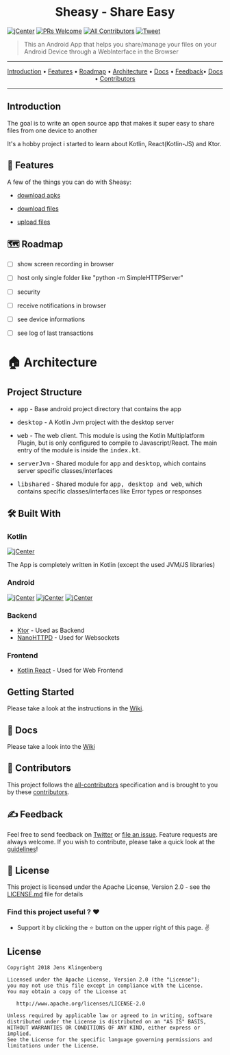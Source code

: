 <h1 align="center">Sheasy - Share Easy </h1>

[![jCenter](https://img.shields.io/badge/Apache-2.0-green.svg
)](https://github.com/Foso/Sheasy/blob/master/LICENSE)
[![PRs Welcome](https://img.shields.io/badge/PRs-welcome-brightgreen.svg?style=flat-square)](http://makeapullrequest.com)
[![All Contributors](https://img.shields.io/badge/all_contributors-1-range.svg?style=flat-square)](#contributors)
  <a href="https://twitter.com/intent/tweet?text=Hey, check out Sheasy - Share Easy Android App https://github.com/Foso/Sheasy via @jklingenberg_ #Android 
"><img src="https://img.shields.io/twitter/url/https/github.com/angular-medellin/meetup.svg?style=social" alt="Tweet"></a>

> This an Android App that helps you share/manage your files on your Android Device through a WebInterface in the Browser

<hr>
<p align="center"><a href="#introduction">Introduction</a> &bull; <a href="#-features">Features</a> &bull; <a href="##-roadmap">Roadmap</a> &bull; <a href="#-architecture">Architecture</a> &bull; <a href="#-docs">Docs</a> &bull; <a href="#-feedback">Feedback</a>&bull; <a href="#-docs">Docs</a> &bull; <a href="##-contributors">Contributors</a></p>
<hr>

## Introduction
The goal is to write an open source app that makes it super easy to share files from one device to another

It's a hobby project i started to learn about Kotlin, React(Kotlin-JS) and Ktor. 




## 🎨 Features
A few of the things you can do with Sheasy:
- <a href="https://github.com/Foso/Sheasy/wiki/Download-Apks">download apks</a>

- <a href="https://github.com/Foso/Sheasy/wiki/Download-Files">download files</a>

- <a href="https://github.com/Foso/Sheasy/wiki/Upload-Files">upload files</a>


## 🗺️ Roadmap
- [ ] show screen recording in browser
- [ ] host only single folder like "python -m SimpleHTTPServer"
- [ ] security
- [ ] receive notifications in browser
- [ ] see device informations
- [ ] see log of last transactions


# 🏠 Architecture

## Project Structure
* <kbd>app</kbd> - Base android project directory that contains the app
* <kbd>desktop</kbd> - A Kotlin Jvm project with the desktop server
* <kbd>web</kbd> - The web client. This module is using the Kotlin Multiplatform Plugin, but is only configured to compile to Javascript/React.
The main entry of the module is inside the <kbd>index.kt</kbd>.

* <kbd>serverJvm</kbd> - Shared module for <kbd>app</kbd> and <kbd>desktop</kbd>, which contains server specific classes/interfaces

* <kbd>libshared</kbd> - Shared module for <kbd>app, desktop and web</kbd>, which contains specific classes/interfaces like Error types or responses


## 🛠️ Built With
### Kotlin
[![jCenter](https://img.shields.io/badge/Kotlin-1.3.21-green.svg
)](https://github.com/Foso/Sheasy/blob/master/LICENSE)

The App is completely written in Kotlin (except the used JVM/JS libraries)

### Android
[![jCenter](https://img.shields.io/badge/minSDK-21-green.svg
)](https://github.com/Foso/Sheasy/blob/master/LICENSE)
[![jCenter](https://img.shields.io/badge/compileSdk-28-green.svg
)](https://github.com/Foso/Sheasy/blob/master/LICENSE)
[![jCenter](https://img.shields.io/badge/targetSdk-27-green.svg
)](https://github.com/Foso/Sheasy/blob/master/LICENSE)

### Backend
* [Ktor](https://github.com/ktorio/ktor) - Used as Backend
* [NanoHTTPD]() - Used for Websockets


### Frontend
* [Kotlin React](https://kotlinlang.org/docs/tutorials/javascript/kotlin-to-javascript/kotlin-to-javascript.html) - Used for Web Frontend


## Getting Started

Please take a look at the instructions in the [Wiki](https://github.com/Foso/Sheasy/wiki). 

## 📙 Docs
Please take a look into the [Wiki](https://github.com/Foso/Sheasy/wiki) 

## 💬 Contributors 

This project follows the [all-contributors](https://github.com/kentcdodds/all-contributors) specification and is brought to you by these [contributors](./CONTRIBUTORS.md).

## ✍️ Feedback

Feel free to send feedback on [Twitter](https://twitter.com/jklingenberg_) or [file an issue](https://github.com/foso/sheasy/issues/new). Feature requests are always welcome. If you wish to contribute, please take a quick look at the [guidelines](./CONTRIBUTING.md)!


## 📜 License

This project is licensed under the Apache License, Version 2.0 - see the [LICENSE.md](https://github.com/Foso/Sheasy/blob/master/LICENSE) file for details

### Find this project useful ? :heart:
* Support it by clicking the :star: button on the upper right of this page. :v:

License
-------

    Copyright 2018 Jens Klingenberg

    Licensed under the Apache License, Version 2.0 (the "License");
    you may not use this file except in compliance with the License.
    You may obtain a copy of the License at

       http://www.apache.org/licenses/LICENSE-2.0

    Unless required by applicable law or agreed to in writing, software
    distributed under the License is distributed on an "AS IS" BASIS,
    WITHOUT WARRANTIES OR CONDITIONS OF ANY KIND, either express or implied.
    See the License for the specific language governing permissions and
    limitations under the License.




